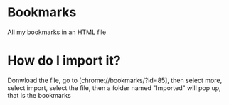 # Bookmarks
All my bookmarks in an HTML file

# How do I import it?
Donwload the file, go to [chrome://bookmarks/?id=85], then select more, select import, select the file, then a folder named "Imported" will pop up, that is the bookmarks
